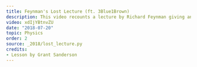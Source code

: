 ```yaml
---
title: Feynman's Lost Lecture (ft. 3Blue1Brown)
description: This video recounts a lecture by Richard Feynman giving an elementary demonstration of why planets orbit in ellipses.  See the excellent book by Judith and David Goodstein, "Feynman's lost lecture”, for the full story behind this lecture, and a deeper dive into its content.
video: xdIjYBtnvZU
date: "2018-07-20"
topic: Physics
order: 2
source: _2018/lost_lecture.py
credits:
- Lesson by Grant Sanderson
---
```


